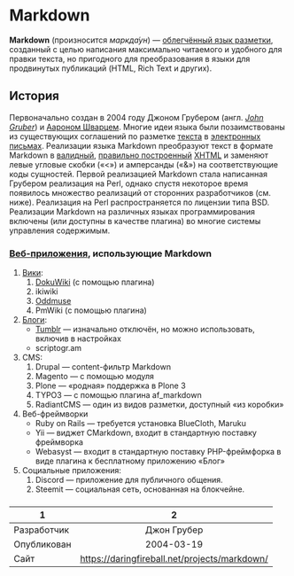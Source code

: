 # Markdown
**Markdown** (произносится *маркда́ун*) — [облегчённый язык разметки](https://ru.wikipedia.org/wiki/%D0%AF%D0%B7%D1%8B%D0%BA_%D1%80%D0%B0%D0%B7%D0%BC%D0%B5%D1%82%D0%BA%D0%B8#%D0%9E%D0%B1%D0%BB%D0%B5%D0%B3%D1%87%D1%91%D0%BD%D0%BD%D1%8B%D0%B5_%D1%8F%D0%B7%D1%8B%D0%BA%D0%B8_%D1%80%D0%B0%D0%B7%D0%BC%D0%B5%D1%82%D0%BA%D0%B8), созданный с целью написания максимально читаемого и удобного для правки текста, но пригодного для преобразования в языки для продвинутых публикаций (HTML, Rich Text и других).
## История
Первоначально создан в 2004 году Джоном Грубером (англ. [*John Gruber*](https://en.wikipedia.org/wiki/John_Gruber)) и [Аароном Шварцем](https://ru.wikipedia.org/wiki/%D0%A8%D0%B2%D0%B0%D1%80%D1%86,_%D0%90%D0%B0%D1%80%D0%BE%D0%BD). Многие идеи языка были позаимствованы из существующих соглашений по разметке [текста](https://ru.wikipedia.org/wiki/%D0%A2%D0%B5%D0%BA%D1%81%D1%82%D0%BE%D0%B2%D1%8B%D0%B5_%D0%B4%D0%B0%D0%BD%D0%BD%D1%8B%D0%B5) в [электронных письмах](https://ru.wikipedia.org/wiki/%D0%AD%D0%BB%D0%B5%D0%BA%D1%82%D1%80%D0%BE%D0%BD%D0%BD%D0%B0%D1%8F_%D0%BF%D0%BE%D1%87%D1%82%D0%B0). Реализации языка Markdown преобразуют текст в формате Markdown в [валидный](https://ru.wikipedia.org/wiki/%D0%92%D0%B0%D0%BB%D0%B8%D0%B4%D0%B0%D1%82%D0%BE%D1%80_%D1%84%D0%BE%D1%80%D0%BC%D0%B0%D1%82%D0%B0), [правильно построенный](https://ru.wikipedia.org/wiki/XML#%D0%9F%D1%80%D0%B0%D0%B2%D0%B8%D0%BB%D1%8C%D0%BD%D0%BE_%D0%BF%D0%BE%D1%81%D1%82%D1%80%D0%BE%D0%B5%D0%BD%D0%BD%D1%8B%D0%B5_%D0%B8_%D0%B4%D0%B5%D0%B9%D1%81%D1%82%D0%B2%D0%B8%D1%82%D0%B5%D0%BB%D1%8C%D0%BD%D1%8B%D0%B5_%D0%B4%D0%BE%D0%BA%D1%83%D0%BC%D0%B5%D0%BD%D1%82%D1%8B_XML) [XHTML](https://ru.wikipedia.org/wiki/XHTML) и заменяют левые угловые скобки («<») и амперсанды («&») на соответствующие коды сущностей. Первой реализацией Markdown стала написанная Грубером реализация на Perl, однако спустя некоторое время появилось множество реализаций от сторонних разработчиков (см. ниже). Реализация на Perl распространяется по лицензии типа BSD. Реализации Markdown на различных языках программирования включены (или доступны в качестве плагина) во многие системы управления содержимым.
### [Веб-приложения](https://ru.wikipedia.org/wiki/%D0%92%D0%B5%D0%B1-%D0%BF%D1%80%D0%B8%D0%BB%D0%BE%D0%B6%D0%B5%D0%BD%D0%B8%D0%B5), использующие Markdown
1. [Вики](https://ru.wikipedia.org/wiki/%D0%92%D0%B8%D0%BA%D0%B8):
    1. [DokuWiki](https://ru.wikipedia.org/wiki/DokuWiki) (с помощью плагина)
    2. ikiwiki
    3. [Oddmuse](https://ru.wikipedia.org/wiki/Oddmuse)
    4. PmWiki (с помощью плагина)
2. [Блоги](https://ru.wikipedia.org/wiki/%D0%91%D0%BB%D0%BE%D0%B3):
    - [Tumblr](https://ru.wikipedia.org/wiki/Tumblr) — изначально отключён, но можно использовать, включив в настройках
    - scriptogr.am
3. CMS:
    1. Drupal — content-фильтр Markdown
    2. Magento — с помощью модуля
    3. Plone — «родная» поддержка в Plone 3
    4. TYPO3 — с помощью плагина af_markdown
    5. RadiantCMS — один из видов разметки, доступный «из коробки»
4. Веб-фреймворки
    - Ruby on Rails — требуется установка BlueCloth, Maruku
    - Yii — виджет CMarkdown, входит в стандартную поставку фреймворка
    - Webasyst — входит в стандартную поставку PHP-фреймфорка в виде плагина к бесплатному приложению «Блог»
5. Социальные приложения:
    1. Discord — приложение для публичного общения.
    2. Steemit — социальная сеть, основанная на блокчейне.
### 
1|2|
---|:---:
Разработчик|Джон Грубер
Опубликован|2004-03-19
Сайт|https://daringfireball.net/projects/markdown/
